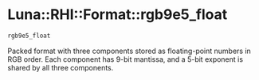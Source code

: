 # Luna::RHI::Format::rgb9e5_float

```c++
rgb9e5_float
```

Packed format with three components stored as floating-point numbers in RGB order. Each component has 9-bit mantissa, and a 5-bit exponent is shared by all three components. 

